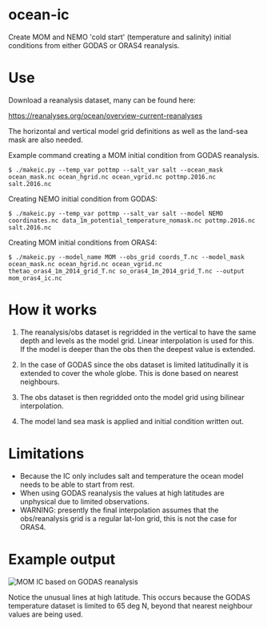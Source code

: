 # ocean-ic

Create MOM and NEMO 'cold start' (temperature and salinity) initial conditions from either GODAS or ORAS4 reanalysis.

# Use

Download a reanalysis dataset, many can be found here:

https://reanalyses.org/ocean/overview-current-reanalyses

The horizontal and vertical model grid definitions as well as the land-sea mask are also needed.

Example command creating a MOM initial condition from GODAS reanalysis.
```
$ ./makeic.py --temp_var pottmp --salt_var salt --ocean_mask ocean_mask.nc ocean_hgrid.nc ocean_vgrid.nc pottmp.2016.nc salt.2016.nc
```

Creating NEMO initial condition from GODAS:
```
$ ./makeic.py --temp_var pottmp --salt_var salt --model NEMO coordinates.nc data_1m_potential_temperature_nomask.nc pottmp.2016.nc salt.2016.nc
```

Creating MOM initial conditions from ORAS4:
```
$ ./makeic.py --model_name MOM --obs_grid coords_T.nc --model_mask ocean_mask.nc ocean_hgrid.nc ocean_vgrid.nc thetao_oras4_1m_2014_grid_T.nc so_oras4_1m_2014_grid_T.nc --output mom_oras4_ic.nc
```

# How it works

1. The reanalysis/obs dataset is regridded in the vertical to have the same depth and levels as the model grid. Linear interpolation is used for this. If the model is deeper than the obs then the deepest value is extended.

2. In the case of GODAS since the obs dataset is limited latitudinally it is extended to cover the whole globe. This is done based on nearest neighbours.

3. The obs dataset is then regridded onto the model grid using bilinear interpolation.

4. The model land sea mask is applied and initial condition written out.

# Limitations

* Because the IC only includes salt and temperature the ocean model needs to be able to start from rest.
* When using GODAS reanalysis the values at high latitudes are unphysical due to limited observations.
* WARNING: presently the final interpolation assumes that the obs/reanalysis grid is a regular lat-lon grid, this is not the case for ORAS4.

# Example output

![MOM IC based on GODAS reanalysis](https://raw.github.com/nicjhan/ocean-ic/master/examples/MOM_IC_GODAS.png)

Notice the unusual lines at high latitude. This occurs because the GODAS temperature dataset is limited to 65 deg N, beyond that nearest neighbour values are being used.
